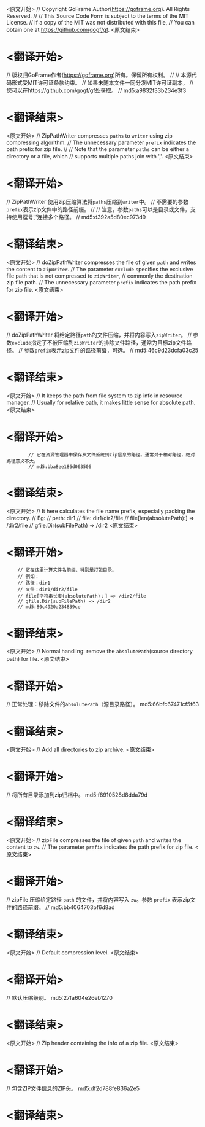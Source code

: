 
<原文开始>
// Copyright GoFrame Author(https://goframe.org). All Rights Reserved.
//
// This Source Code Form is subject to the terms of the MIT License.
// If a copy of the MIT was not distributed with this file,
// You can obtain one at https://github.com/gogf/gf.
<原文结束>

# <翻译开始>
// 版权归GoFrame作者(https://goframe.org)所有。保留所有权利。
//
// 本源代码形式受MIT许可证条款约束。
// 如果未随本文件一同分发MIT许可证副本，
// 您可以在https://github.com/gogf/gf处获取。
// md5:a9832f33b234e3f3
# <翻译结束>


<原文开始>
// ZipPathWriter compresses `paths` to `writer` using zip compressing algorithm.
// The unnecessary parameter `prefix` indicates the path prefix for zip file.
//
// Note that the parameter `paths` can be either a directory or a file, which
// supports multiple paths join with ','.
<原文结束>

# <翻译开始>
// ZipPathWriter 使用zip压缩算法将`paths`压缩到`writer`中。
// 不需要的参数`prefix`表示zip文件中的路径前缀。
//
// 注意，参数`paths`可以是目录或文件，支持使用逗号','连接多个路径。
// md5:d392a5d80ec973d9
# <翻译结束>


<原文开始>
// doZipPathWriter compresses the file of given `path` and writes the content to `zipWriter`.
// The parameter `exclude` specifies the exclusive file path that is not compressed to `zipWriter`,
// commonly the destination zip file path.
// The unnecessary parameter `prefix` indicates the path prefix for zip file.
<原文结束>

# <翻译开始>
// doZipPathWriter 将给定路径`path`的文件压缩，并将内容写入`zipWriter`。
// 参数`exclude`指定了不被压缩到`zipWriter`的排除文件路径，通常为目标zip文件路径。
// 参数`prefix`表示zip文件的路径前缀，可选。
// md5:46c9d23dcfa03c25
# <翻译结束>


<原文开始>
			// It keeps the path from file system to zip info in resource manager.
			// Usually for relative path, it makes little sense for absolute path.
<原文结束>

# <翻译开始>
			// 它在资源管理器中保存从文件系统到zip信息的路径。通常对于相对路径，绝对路径意义不大。
			// md5:bba8ee186d063506
# <翻译结束>


<原文开始>
		// It here calculates the file name prefix, especially packing the directory.
		// Eg:
		// path: dir1
		// file: dir1/dir2/file
		// file[len(absolutePath):] => /dir2/file
		// gfile.Dir(subFilePath)   => /dir2
<原文结束>

# <翻译开始>
		// 它在这里计算文件名前缀，特别是打包目录。
		// 例如：
		// 路径：dir1
		// 文件：dir1/dir2/file
		// file[字符串长度(absolutePath)：] => /dir2/file
		// gfile.Dir(subFilePath) => /dir2
		// md5:80c4920a234839ce
# <翻译结束>


<原文开始>
// Normal handling: remove the `absolutePath`(source directory path) for file.
<原文结束>

# <翻译开始>
// 正常处理：移除文件的`absolutePath`（源目录路径）。 md5:66bfc67471cf5f63
# <翻译结束>


<原文开始>
// Add all directories to zip archive.
<原文结束>

# <翻译开始>
// 将所有目录添加到zip归档中。 md5:f8910528d8dda79d
# <翻译结束>


<原文开始>
// zipFile compresses the file of given `path` and writes the content to `zw`.
// The parameter `prefix` indicates the path prefix for zip file.
<原文结束>

# <翻译开始>
// zipFile 压缩给定路径 `path` 的文件，并将内容写入 `zw`。参数 `prefix` 表示zip文件的路径前缀。
// md5:bb4064703bf6d8ad
# <翻译结束>


<原文开始>
// Default compression level.
<原文结束>

# <翻译开始>
// 默认压缩级别。 md5:27fa604e26eb1270
# <翻译结束>


<原文开始>
// Zip header containing the info of a zip file.
<原文结束>

# <翻译开始>
// 包含ZIP文件信息的ZIP头。 md5:df2d788fe836a2e5
# <翻译结束>

